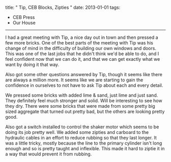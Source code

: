 title: " Tip, CEB Blocks, Zipties "
date: 2013-01-01
tags:
- CEB Press
- Our House
---


I had a great meeting with Tip, a nice day out in town and then pressed a few more bricks. One of the best parts of the meeting with Tip was his change of mind in the difficulty of building our own windows and doors. This was one of the last jobs that he didn't think we'd be able to do, and I feel confident now that we can do it, and that we can get exactly what we want by doing it that way.

Also got some other questions answered by Tip, though it seems like there are always a million more. It seems like we are starting to gain the confidence in ourselves to not have to ask Tip about each and every detail.

We pressed some bricks with added lime &amp; sand, just lime and just sand. They definitely feel much stronger and solid. Will be interesting to see how they dry. There were some bricks that were made from some pretty big sized aggregate that turned out pretty bad, but the others are looking pretty good.

Also got a switch installed to control the shaker motor which seems to be doing its job pretty well.  We added some zipties and carboard to the hydraulic cables in an effort to reduce rubbing so that they last longer. It was a little tricky, mostly because the line to the primary cylinder isn't long enough and so is pretty taught and inflexible.  This made it hard to ziptie it in a way that would prevent it from rubbing.


